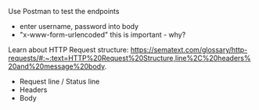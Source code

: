 Use Postman to test the endpoints

- enter username, password into body
- "x-www-form-urlencoded" this is important - why?

Learn about HTTP Request structure: https://sematext.com/glossary/http-requests/#:~:text=HTTP%20Request%20Structure,line%2C%20headers%20and%20message%20body.

- Request line / Status line
- Headers
- Body
